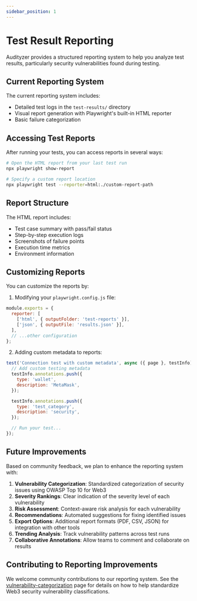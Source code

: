 ```yaml
---
sidebar_position: 1
---
```


# Test Result Reporting

Audityzer provides a structured reporting system to help you analyze test results, particularly security vulnerabilities found during testing.

## Current Reporting System

The current reporting system includes:

- Detailed test logs in the `test-results/` directory
- Visual report generation with Playwright's built-in HTML reporter
- Basic failure categorization

## Accessing Test Reports

After running your tests, you can access reports in several ways:

```bash
# Open the HTML report from your last test run
npx playwright show-report

# Specify a custom report location
npx playwright test --reporter=html:./custom-report-path
```

## Report Structure

The HTML report includes:

- Test case summary with pass/fail status
- Step-by-step execution logs
- Screenshots of failure points
- Execution time metrics
- Environment information

## Customizing Reports

You can customize the reports by:

1. Modifying your `playwright.config.js` file:

```javascript
module.exports = {
  reporter: [
    ['html', { outputFolder: 'test-reports' }],
    ['json', { outputFile: 'results.json' }],
  ],
  // ...other configuration
};
```

2. Adding custom metadata to reports:

```javascript
test('Connection test with custom metadata', async ({ page }, testInfo) => {
  // Add custom testing metadata
  testInfo.annotations.push({
    type: 'wallet',
    description: 'MetaMask',
  });

  testInfo.annotations.push({
    type: 'test_category',
    description: 'security',
  });

  // Run your test...
});
```

## Future Improvements

Based on community feedback, we plan to enhance the reporting system with:

1. **Vulnerability Categorization**: Standardized categorization of security issues using OWASP Top 10 for Web3
2. **Severity Rankings**: Clear indication of the severity level of each vulnerability
3. **Risk Assessment**: Context-aware risk analysis for each vulnerability
4. **Recommendations**: Automated suggestions for fixing identified issues
5. **Export Options**: Additional report formats (PDF, CSV, JSON) for integration with other tools
6. **Trending Analysis**: Track vulnerability patterns across test runs
7. **Collaborative Annotations**: Allow teams to comment and collaborate on results

## Contributing to Reporting Improvements

We welcome community contributions to our reporting system. See the [vulnerability-categorization](vulnerability-categorization) page for details on how to help standardize Web3 security vulnerability classifications.
